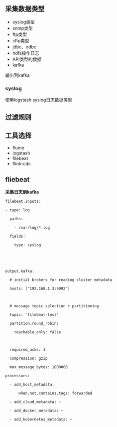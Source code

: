 ## 采集数据类型
- syslog类型
- snmp类型
- ftp类型
- sftp类型
- jdbc、odbc
- hdfs操作日志
- API类型的数据
- kafka

输出到kafka

### syslog
使用logstash
syslog日志数据类型



## 过滤规则


## 工具选择

- flume
- logstash
- filebeat
- flink-cdc

## fliebeat
**采集日志到kafka**

```
filebeat.inputs:

- type: log

  paths:

    - /var/log/*.log

  fields:

    type: syslog

  

  

output.kafka:

  # initial brokers for reading cluster metadata

  hosts: ["192.168.1.3:9092"]

  

  # message topic selection + partitioning

  topic: 'filebeat-test'

  partition.round_robin:

    reachable_only: false

  

  required_acks: 1

  compression: gzip

  max_message_bytes: 1000000

processors:

  - add_host_metadata:

      when.not.contains.tags: forwarded

  - add_cloud_metadata: ~

  - add_docker_metadata: ~

  - add_kubernetes_metadata: ~
```